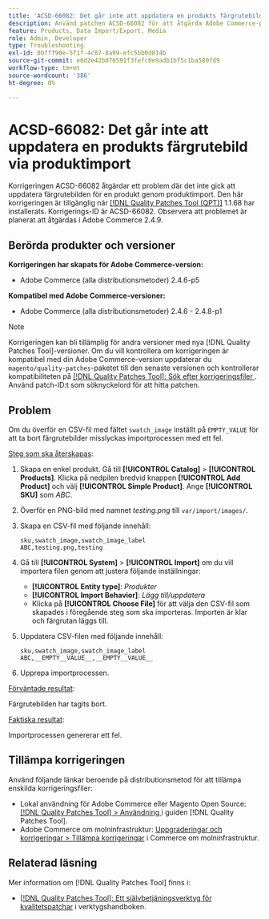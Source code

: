 ```yaml
---
title: 'ACSD-66082: Det går inte att uppdatera en produkts färgrutebild via produktimport'
description: Använd patchen ACSD-66082 för att åtgärda Adobe Commerce-problemet där överföringen av en CSV-fil med fältet swatch_image inställt på EMPTY_VALUE för att ta bort färgrutebilder gör att importen misslyckas med ett fel.
feature: Products, Data Import/Export, Media
role: Admin, Developer
type: Troubleshooting
exl-id: 0bfff90e-5f1f-4c87-8a99-efc5bb0d814b
source-git-commit: e0d2e42b070591f3fefc0e9adb1bf5c1ba580fd9
workflow-type: tm+mt
source-wordcount: '386'
ht-degree: 0%

---
```


# ACSD-66082: Det går inte att uppdatera en produkts färgrutebild via produktimport

Korrigeringen ACSD-66082 åtgärdar ett problem där det inte gick att uppdatera färgrutebilden för en produkt genom produktimport. Den här korrigeringen är tillgänglig när [[!DNL Quality Patches Tool (QPT)]](/help/tools/quality-patches-tool/quality-patches-tool-to-self-serve-quality-patches.md) 1.1.68 har installerats. Korrigerings-ID är ACSD-66082. Observera att problemet är planerat att åtgärdas i Adobe Commerce 2.4.9.

## Berörda produkter och versioner

**Korrigeringen har skapats för Adobe Commerce-version:**

* Adobe Commerce (alla distributionsmetoder) 2.4.6-p5

**Kompatibel med Adobe Commerce-versioner:**

* Adobe Commerce (alla distributionsmetoder) 2.4.6 - 2.4.8-p1

>[!NOTE]
>
>Korrigeringen kan bli tillämplig för andra versioner med nya [!DNL Quality Patches Tool]-versioner. Om du vill kontrollera om korrigeringen är kompatibel med din Adobe Commerce-version uppdaterar du `magento/quality-patches`-paketet till den senaste versionen och kontrollerar kompatibiliteten på [[!DNL Quality Patches Tool]: Sök efter korrigeringsfiler ](https://experienceleague.adobe.com/tools/commerce-quality-patches/index.html?lang=sv-SE). Använd patch-ID:t som söknyckelord för att hitta patchen.

## Problem

Om du överför en CSV-fil med fältet `swatch_image` inställt på `EMPTY_VALUE` för att ta bort färgrutebilder misslyckas importprocessen med ett fel.

<u>Steg som ska återskapas</u>:

1. Skapa en enkel produkt. Gå till **[!UICONTROL Catalog]** > **[!UICONTROL Products]**. Klicka på nedpilen bredvid knappen **[!UICONTROL Add Product]** och välj **[!UICONTROL Simple Product]**. Ange **[!UICONTROL SKU]** som *ABC*.
1. Överför en PNG-bild med namnet *testing.png* till `var/import/images/`.
1. Skapa en CSV-fil med följande innehåll:

   ```
   sku,swatch_image,swatch_image_label
   ABC,testing.png,testing
   ```

1. Gå till **[!UICONTROL System]** > **[!UICONTROL Import]** om du vill importera filen genom att justera följande inställningar:
   * **[!UICONTROL Entity type]**: *Produkter*
   * **[!UICONTROL Import Behavior]**: *Lägg till/uppdatera*
   * Klicka på **[!UICONTROL Choose File]** för att välja den CSV-fil som skapades i föregående steg som ska importeras. Importen är klar och färgrutan läggs till.
1. Uppdatera CSV-filen med följande innehåll:

   ```
   sku,swatch_image,swatch_image_label
   ABC,__EMPTY__VALUE__,__EMPTY__VALUE__
   ```

1. Upprepa importprocessen.

<u>Förväntade resultat</u>:

Färgrutebilden har tagits bort.

<u>Faktiska resultat</u>:

Importprocessen genererar ett fel.

## Tillämpa korrigeringen

Använd följande länkar beroende på distributionsmetod för att tillämpa enskilda korrigeringsfiler:

* Lokal användning för Adobe Commerce eller Magento Open Source: [[!DNL Quality Patches Tool] > Användning ](/help/tools/quality-patches-tool/usage.md) i guiden [!DNL Quality Patches Tool].
* Adobe Commerce om molninfrastruktur: [Uppgraderingar och korrigeringar > Tillämpa korrigeringar](https://experienceleague.adobe.com/docs/commerce-cloud-service/user-guide/develop/upgrade/apply-patches.html?lang=sv-SE) i Commerce om molninfrastruktur.

## Relaterad läsning

Mer information om [!DNL Quality Patches Tool] finns i:

* [[!DNL Quality Patches Tool]: Ett självbetjäningsverktyg för kvalitetspatchar](/help/tools/quality-patches-tool/quality-patches-tool-to-self-serve-quality-patches.md) i verktygshandboken.

